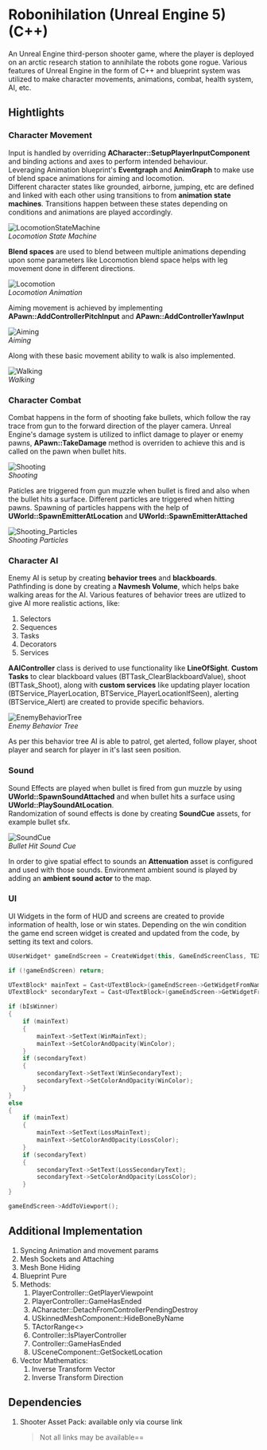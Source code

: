 # Robonihilation (Unreal Engine 5)(C++)

An Unreal Engine third-person shooter game, where the player is deployed on an arctic research station to annihilate the robots gone rogue. Various features of Unreal Engine in the form of C++ and blueprint system was utilized to make character movements, animations, combat, health system, AI, etc.

## Hightlights

### Character Movement

   Input is handled by overriding **ACharacter::SetupPlayerInputComponent** and binding actions and axes to perform intended behaviour.<br>
   Leveraging Animation blueprint's **Eventgraph** and **AnimGraph** to make use of blend space animations for aiming and locomotion.<br>
   Different character states like grounded, airborne, jumping, etc are defined and linked with each other using transitions to from **animation state machines**.
   Transitions happen between these states depending on conditions and animations are played accordingly.
   
   ![LocomotionStateMachine](https://user-images.githubusercontent.com/43366313/201526752-b41ae8c7-6e3e-42b8-8cfe-4aee4b8ae3e7.png)<br>*Locomotion State Machine*
   
   **Blend spaces** are used to blend between multiple animations depending upon some parameters like Locomotion blend space helps with leg movement done in different directions.<br>
   
   ![Locomotion](https://user-images.githubusercontent.com/43366313/201526912-f7911a55-5d90-4215-892c-8e9665aff4a9.gif)<br>*Locomotion Animation*
   
   Aiming movement is achieved by implementing **APawn::AddControllerPitchInput** and **APawn::AddControllerYawInput**
   
   ![Aiming](https://user-images.githubusercontent.com/43366313/201527273-ff1c4297-6e80-4718-b215-9fd90137a25a.gif)<br>*Aiming*
   
   Along with these basic movement ability to walk is also implemented.
   
   ![Walking](https://user-images.githubusercontent.com/43366313/201527353-0ff44dfb-a754-4aa0-a11d-23f4cbbd4ab6.gif)<br>*Walking*

### Character Combat

   Combat happens in the form of shooting fake bullets, which follow the ray trace from gun to the forward direction of the player camera.
   Unreal Engine's damage system is utilized to inflict damage to player or enemy pawns, **APawn::TakeDamage** method is overriden to achieve this and is called on the pawn when bullet hits.
   
   ![Shooting](https://user-images.githubusercontent.com/43366313/201525881-bb52a4e4-9c8d-4e94-a8ef-b854735c7008.gif)<br>*Shooting*
   
   Paticles are triggered from gun muzzle when bullet is fired and also when the bullet hits a surface. Different particles are triggered when hitting pawns.
   Spawning of particles happens with the help of **UWorld::SpawnEmitterAtLocation** and **UWorld::SpawnEmitterAttached**
   
   ![Shooting_Particles](https://user-images.githubusercontent.com/43366313/201525884-ffb14810-1eb3-45f0-9358-1290f53943f3.gif)<br>*Shooting Particles*

### Character AI

   Enemy AI is setup by creating **behavior trees** and **blackboards**.<br>
   Pathfinding is done by creating a **Navmesh Volume**, which helps bake walking areas for the AI.
   Various features of behavior trees are utlized to give AI more realistic actions, like:
   1. Selectors
   2. Sequences
   3. Tasks
   4. Decorators
   5. Services
      
   **AAIController** class is derived to use functionality like **LineOfSight**.
   **Custom Tasks** to clear blackboard values (BTTask_ClearBlackboardValue), shoot (BTTask_Shoot), along with **custom services** like updating player location (BTService_PlayerLocation, BTService_PlayerLocationIfSeen), alerting (BTService_Alert) are created to provide specific behaviors.

   ![EnemyBehaviorTree](https://user-images.githubusercontent.com/43366313/201524573-37420bed-af28-4256-bd24-2ac634aafd0e.png)<br>*Enemy Behavior Tree*
   
   As per this behavior tree AI is able to patrol, get alerted, follow player, shoot player and search for player in it's last seen position.

### Sound
   
   Sound Effects are played when bullet is fired from gun muzzle by using **UWorld::SpawnSoundAttached** and when bullet hits a surface using **UWorld::PlaySoundAtLocation**.<br>
   Randomization of sound effects is done by creating **SoundCue** assets, for example bullet sfx.
   
   ![SoundCue](https://user-images.githubusercontent.com/43366313/201528209-64e6c3be-cd18-4a7e-8600-7cdfc2075e08.png)<br>*Bullet Hit Sound Cue*

   In order to give spatial effect to sounds an **Attenuation** asset is configured and used with those sounds.
   Environment ambient sound is played by adding an **ambient sound actor** to the map.
   
### UI
   
   UI Widgets in the form of HUD and screens are created to provide information of health, lose or win states. Depending on the win condition the game end screen widget is created and updated from the code, by setting its text and colors.
   ```cpp
   UUserWidget* gameEndScreen = CreateWidget(this, GameEndScreenClass, TEXT("Win Screen UI"));

   if (!gameEndScreen) return;

   UTextBlock* mainText = Cast<UTextBlock>(gameEndScreen->GetWidgetFromName(TEXT("MainText")));
   UTextBlock* secondaryText = Cast<UTextBlock>(gameEndScreen->GetWidgetFromName(TEXT("SecondaryText")));

   if (bIsWinner)
   {
       if (mainText)
       {
           mainText->SetText(WinMainText);
           mainText->SetColorAndOpacity(WinColor);
       }
       if (secondaryText)
       {
           secondaryText->SetText(WinSecondaryText);
           secondaryText->SetColorAndOpacity(WinColor);
       }
   }
   else
   {
       if (mainText)
       {
           mainText->SetText(LossMainText);
           mainText->SetColorAndOpacity(LossColor);
       }
       if (secondaryText)
       {
           secondaryText->SetText(LossSecondaryText);
           secondaryText->SetColorAndOpacity(LossColor);
       }
   }

   gameEndScreen->AddToViewport();
   ```

## Additional Implementation

1. Syncing Animation and movement params
2. Mesh Sockets and Attaching
3. Mesh Bone Hiding
8. Blueprint Pure
9. Methods:
   1. PlayerController::GetPlayerViewpoint
   2. PlayerController::GameHasEnded
   3. ACharacter::DetachFromControllerPendingDestroy
   4. USkinnedMeshComponent::HideBoneByName
   5. TActorRange<>
   6. Controller::IsPlayerController
   7. Controller::GameHasEnded
   8. USceneComponent::GetSocketLocation
10. Vector Mathematics:
    1. Inverse Transform Vector
    2. Inverse Transform Direction

## Dependencies
1. Shooter Asset Pack: available only via course link
   > Not all links may be available==
